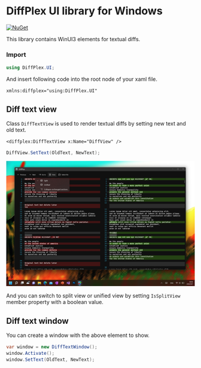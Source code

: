 ﻿# DiffPlex UI library for Windows

[![NuGet](https://img.shields.io/nuget/v/DiffPlex.Windows.svg)](https://www.nuget.org/packages/DiffPlex.Windows/)

This library contains WinUI3 elements for textual diffs.

### Import

```csharp
using DiffPlex.UI;
```

And insert following code into the root node of your xaml file.

```
xmlns:diffplex="using:DiffPlex.UI"
```

## Diff text view

Class `DiffTextView` is used to render textual diffs by setting new text and old text.

```xaml
<diffplex:DiffTextView x:Name="DiffView" />
```

```csharp
DiffView.SetText(OldText, NewText);
```

![WinUI sample](../images/wasdk_split_dark.jpg)

And you can switch to split view or unified view by setting `IsSplitView` member property with a boolean value.

## Diff text window

You can create a window with the above element to show.

```csharp
var window = new DiffTextWindow();
window.Activate();
window.SetText(OldText, NewText);
```
